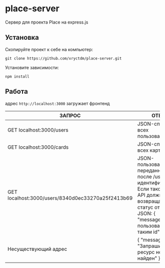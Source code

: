 # place-server

Сервер для проекта Place на express.js

## Установка

Скопируйте проект к себе на компьютер:
```
git clone https://github.com/xryctdm/place-server.git
```
Установите зависимости:
```
npm install
```

## Работа

адрес `http://localhost:3000` загружает фронтенд

| ЗАПРОС                                             | ОТВЕТ              |
| ---------------------------------------------------| ------------------ |
| GET localhost:3000/users                           | JSON-список всех пользователей    |
| GET localhost:3000/cards                           | JSON-список всех карточек |
| GET localhost:3000/users/8340d0ec33270a25f2413b69  | JSON-пользователя с переданным после /users идентификатором. Если такого нет, API должно возвращать 404 статус ответа и JSON: { "message": "Нет пользователя с таким id" }  |
| Несуществующий адрес                               | { "message": "Запрашиваемый ресурс не найден" }  |
